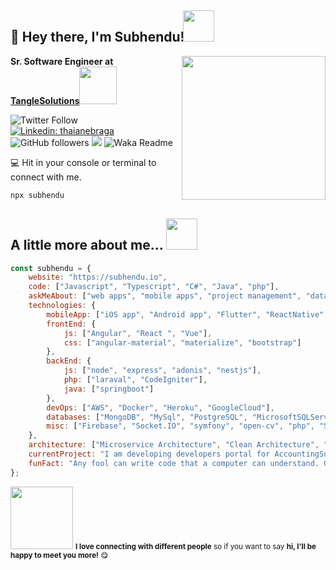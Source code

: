 <h2>👋 Hey there, I'm Subhendu! <img src="https://i.pinimg.com/originals/ea/6e/60/ea6e603c4204ecb4664901d7f9edf452.gif" width="50" style="margin-bottom:-4px; margin-left:-8px;"></h2>
<img align='right' src="https://i.pinimg.com/originals/70/80/4f/70804f7e25b11f29db904f2fa7b4cd9d.gif" width="230">
<p><b>Sr. Software Engineer at <a href="http://www.tanglesolutions.com">TangleSolutions</a><img src="https://thumbs.gfycat.com/YearlySinfulKingfisher-size_restricted.gif" width="60" style="margin-bottom:-11px;"> 
</b></p>

![Twitter Follow](https://img.shields.io/twitter/follow/subhendu_io?label=Follow)
[![Linkedin: thaianebraga](https://img.shields.io/badge/-Subhendu-blue?style=flat-square&logo=Linkedin&logoColor=white&link=https://www.linkedin.com/in/subhendu-io/)](https://www.linkedin.com/in/subhendu-io/)
![GitHub followers](https://img.shields.io/github/followers/Subhendu-io?label=Follow&style=social)
![](https://visitor-badge.glitch.me/badge?page_id=subhendu-io.subhendu-io)
![Waka Readme](https://github.com/anmol098/anmol098/workflows/Waka%20Readme/badge.svg)

💻 Hit in your console or terminal to connect with me.

```bash
npx subhendu
```

## A little more about me... <img src="https://88daystowork.com/img/walker-loading.gif" width="50" style="margin-bottom:-8px;">  

```javascript
const subhendu = {
    website: "https://subhendu.io",
    code: ["Javascript", "Typescript", "C#", "Java", "php"],
    askMeAbout: ["web apps", "mobile apps", "project management", "data structure", "photography"],
    technologies: {
        mobileApp: ["iOS app", "Android app", "Flutter", "ReactNative", "NativeScript"],
        frontEnd: {
            js: ["Angular", "React ", "Vue"],
            css: ["angular-material", "materialize", "bootstrap"]
        },
        backEnd: {
            js: ["node", "express", "adonis", "nestjs"],
            php: ["laraval", "CodeIgniter"],
            java: ["springboot"]
        },
        devOps: ["AWS", "Docker", "Heroku", "GoogleCloud"],
        databases: ["MongoDB", "MySql", "PostgreSQL", "MicrosoftSQLServer", "MariaDB", "firestore", "Redis"],
        misc: ["Firebase", "Socket.IO", "symfony", "open-cv", "php", "SuiteApp"]
    },
    architecture: ["Microservice Architecture", "Clean Architecture", "Serverless Architecture", "Progressive web applications", "Single page applications"],
    currentProject: "I am developing developers portal for AccountingSuite using MEANStack",
    funFact: "Any fool can write code that a computer can understand. Good programmers write code that humans can understand."
};
```

<img src="https://thumbs.gfycat.com/WarmheartedMedicalCornsnake-size_restricted.gif" width="100"> <small><b>I love connecting with different people</b> so if you want to say <b>hi, I'll be happy to meet you more!</b> 😋</small>
